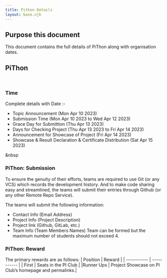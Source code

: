 ```yaml
---
title: Pithon Details
layout: base.njk
---
```


## Purpose this document
This document contains the full details of PiThon along with organisation dates.

## PiThon
&nbsp;
### Time
Complete details with Date :-
- Topic Announcement (Mon Apr 10 2023)
- Submission Time (Mon Apr 10 2023 to Wed Apr 12 2023)
- Grace Day for Submittion (Thu Apr 13 2023)
- Days for Checking Project (Thu Apr 13 2023 to Fri Apr 14 2023)
- Announcement for Showcase of Project (Fri Apr 14 2023)
- Showcase & Result Declaration & Certificate Distribution (Sat Apr 15 2023)

&nbsp

### PiThon: Submission
To ensure the genuity of their efforts, teams are required to use Git (or any VCS) which records the development history.
And to make code sharing easy and streamlined, the teams will submit their entries through Github (or any other Remote Repo Service).

The teams will submit the following information:
- Contact Info (Email Address)
- Project Info (Project Description)
- Project link (Github, GitLab, etc.)
- Team Info (Team Members Names)
  Team can be formed but the maximum number of students should not exceed 4.

### PiThon: Reward
The primary rewards are as follows:
| Position    | Reward                                                |
| ----------- | -----------                                           |
| First       | Seats in the PI Club                                  |
|Runner Ups   | Project Showcase on PI Club’s homepage and permalinks.|
